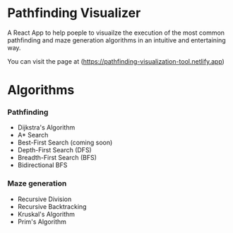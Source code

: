 # Pathfinding Visualizer

A React App to help poeple to visuailze the execution of the most common pathfinding and maze generation algorithms in an intuitive and entertaining way.

You can visit the page at (https://pathfinding-visualization-tool.netlify.app)


# Algorithms

### Pathfinding

- Dijkstra's Algorithm
- A* Search
- Best-First Search (coming soon)
- Depth-First Search (DFS)
- Breadth-First Search (BFS)
- Bidirectional BFS

### Maze generation

- Recursive Division
- Recursive Backtracking
- Kruskal's Algorithm
- Prim's Algorithm
